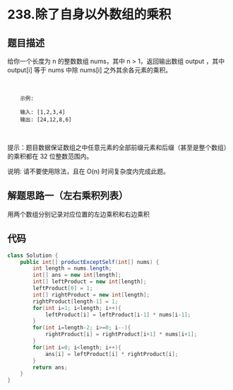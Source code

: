 # 238.除了自身以外数组的乘积


## 题目描述
给你一个长度为 n 的整数数组 nums，其中 n > 1，返回输出数组 output ，其中 output[i] 等于 nums 中除 nums[i] 之外其余各元素的乘积。

 

        示例:

        输入: [1,2,3,4]
        输出: [24,12,8,6]
 

提示：题目数据保证数组之中任意元素的全部前缀元素和后缀（甚至是整个数组）的乘积都在 32 位整数范围内。

说明: 请不要使用除法，且在 O(n) 时间复杂度内完成此题。


## 解题思路一（左右乘积列表）
用两个数组分别记录对应位置的左边乘积和右边乘积


## 代码
```java
class Solution {
    public int[] productExceptSelf(int[] nums) {
        int length = nums.length;
        int[] ans = new int[length];
        int[] leftProduct = new int[length];
        leftProduct[0] = 1;
        int[] rightProduct = new int[length];
        rightProduct[length-1] = 1;
        for(int i=1; i<length; i++){
            leftProduct[i] = leftProduct[i-1] * nums[i-1];
        }
        for(int i=length-2; i>=0; i--){
            rightProduct[i] = rightProduct[i+1] * nums[i+1];
        }
        for(int i=0; i<length; i++){
            ans[i] = leftProduct[i] * rightProduct[i];
        }
        return ans;
    }
}
```
